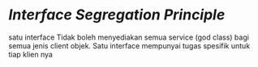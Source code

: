 # _Interface Segregation Principle_
satu interface Tidak boleh menyediakan semua service (god class) bagi semua jenis client objek. Satu interface mempunyai tugas spesifik untuk tiap klien nya